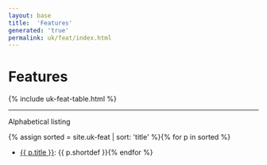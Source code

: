 ```yaml
---
layout: base
title:  'Features'
generated: 'true'
permalink: uk/feat/index.html
---
```


# Features

{% include uk-feat-table.html %}

----------

Alphabetical listing

{% assign sorted = site.uk-feat | sort: 'title' %}{% for p in sorted %}
* [{{ p.title }}](): {{ p.shortdef }}{% endfor %}
